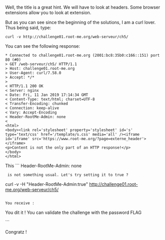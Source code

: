 Well, the title is a great hint. We will have to look at headers. Some browser extensions allow you to look at extension.

But as you can see since the beginning of the solutions, I am a curl lover. Thus being said, type:

```
curl -v http://challenge01.root-me.org/web-serveur/ch5/
```

You can see the following response:

```
* Connected to challenge01.root-me.org (2001:bc8:35b0:c166::151) port 80 (#0)
> GET /web-serveur/ch5/ HTTP/1.1
> Host: challenge01.root-me.org
> User-Agent: curl/7.58.0
> Accept: */*
>
< HTTP/1.1 200 OK
< Server: nginx
< Date: Fri, 11 Jan 2019 17:14:34 GMT
< Content-Type: text/html; charset=UTF-8
< Transfer-Encoding: chunked
< Connection: keep-alive
< Vary: Accept-Encoding
< Header-RootMe-Admin: none
<
<html>
<body><link rel='stylesheet' property='stylesheet' id='s' type='text/css' href='/template/s.css' media='all' /><iframe id='iframe' src='https://www.root-me.org/?page=externe_header'></iframe>
<p>Content is not the only part of an HTTP response!</p>
</body>
</html>
```

This ```
Header-RootMe-Admin: none
```
 is not something usual. Let's try setting it to true ?

 ```
 curl -v -H "Header-RootMe-Admin:true" http://challenge01.root-me.org/web-serveur/ch5/
 ```

You receive :

```
<p>You dit it ! You can validate the challenge with the password FLAG</p></body>
```

Congratz !
